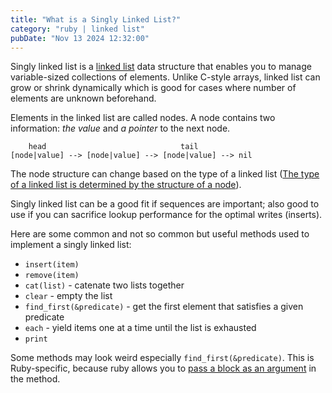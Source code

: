 ```yaml
---
title: "What is a Singly Linked List?"
category: "ruby | linked list"
pubDate: "Nov 13 2024 12:32:00"
---
```


Singly linked list is a [linked list](/note/what-is-a-linked-list) data structure that enables you to manage variable-sized collections of elements. Unlike C-style arrays, linked list can grow or shrink dynamically which is good for cases where number of elements are unknown beforehand.

Elements in the linked list are called nodes. A node contains two information: _the value_ and _a pointer_ to the next node. 

```text
    head                              tail
[node|value] --> [node|value] --> [node|value] --> nil
```

The node structure can change based on the type of a linked list ([The type of a linked list is determined by the structure of a node](/note/the-type-of-a-linked-list-is-determined-by-the-structure-of-a-node)).

Singly linked list can be a good fit if sequences are important; also good to use if you can sacrifice lookup performance for the optimal writes (inserts).

Here are some common and not so common but useful methods used to implement a singly linked list:
- `insert(item)`
- `remove(item)`
- `cat(list)` - catenate two lists together
- `clear` - empty the list
- `find_first(&predicate)` - get the first element that satisfies a given predicate
- `each` - yield items one at a time until the list is exhausted
- `print`

Some methods may look weird especially `find_first(&predicate)`. This is Ruby-specific, because ruby allows you to [pass a block as an argument](/note/passing-a-block-as-an-argument) in the method.